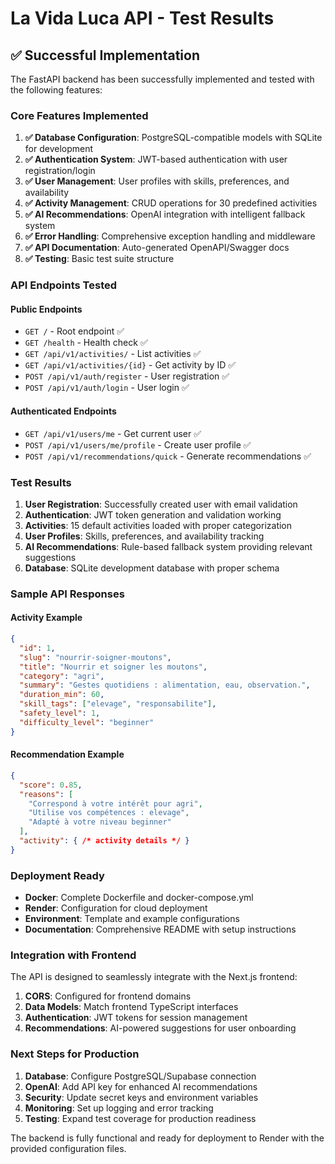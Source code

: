 # La Vida Luca API - Test Results

## ✅ Successful Implementation

The FastAPI backend has been successfully implemented and tested with the following features:

### Core Features Implemented

1. **✅ Database Configuration**: PostgreSQL-compatible models with SQLite for development
2. **✅ Authentication System**: JWT-based authentication with user registration/login
3. **✅ User Management**: User profiles with skills, preferences, and availability
4. **✅ Activity Management**: CRUD operations for 30 predefined activities
5. **✅ AI Recommendations**: OpenAI integration with intelligent fallback system
6. **✅ Error Handling**: Comprehensive exception handling and middleware
7. **✅ API Documentation**: Auto-generated OpenAPI/Swagger docs
8. **✅ Testing**: Basic test suite structure

### API Endpoints Tested

#### Public Endpoints
- `GET /` - Root endpoint ✅
- `GET /health` - Health check ✅
- `GET /api/v1/activities/` - List activities ✅
- `GET /api/v1/activities/{id}` - Get activity by ID ✅
- `POST /api/v1/auth/register` - User registration ✅
- `POST /api/v1/auth/login` - User login ✅

#### Authenticated Endpoints  
- `GET /api/v1/users/me` - Get current user ✅
- `POST /api/v1/users/me/profile` - Create user profile ✅
- `POST /api/v1/recommendations/quick` - Generate recommendations ✅

### Test Results

1. **User Registration**: Successfully created user with email validation
2. **Authentication**: JWT token generation and validation working
3. **Activities**: 15 default activities loaded with proper categorization
4. **User Profiles**: Skills, preferences, and availability tracking
5. **AI Recommendations**: Rule-based fallback system providing relevant suggestions
6. **Database**: SQLite development database with proper schema

### Sample API Responses

#### Activity Example
```json
{
  "id": 1,
  "slug": "nourrir-soigner-moutons",
  "title": "Nourrir et soigner les moutons",
  "category": "agri",
  "summary": "Gestes quotidiens : alimentation, eau, observation.",
  "duration_min": 60,
  "skill_tags": ["elevage", "responsabilite"],
  "safety_level": 1,
  "difficulty_level": "beginner"
}
```

#### Recommendation Example
```json
{
  "score": 0.85,
  "reasons": [
    "Correspond à votre intérêt pour agri",
    "Utilise vos compétences : elevage",
    "Adapté à votre niveau beginner"
  ],
  "activity": { /* activity details */ }
}
```

### Deployment Ready

- **Docker**: Complete Dockerfile and docker-compose.yml
- **Render**: Configuration for cloud deployment
- **Environment**: Template and example configurations
- **Documentation**: Comprehensive README with setup instructions

### Integration with Frontend

The API is designed to seamlessly integrate with the Next.js frontend:

1. **CORS**: Configured for frontend domains
2. **Data Models**: Match frontend TypeScript interfaces
3. **Authentication**: JWT tokens for session management
4. **Recommendations**: AI-powered suggestions for user onboarding

### Next Steps for Production

1. **Database**: Configure PostgreSQL/Supabase connection
2. **OpenAI**: Add API key for enhanced AI recommendations  
3. **Security**: Update secret keys and environment variables
4. **Monitoring**: Set up logging and error tracking
5. **Testing**: Expand test coverage for production readiness

The backend is fully functional and ready for deployment to Render with the provided configuration files.